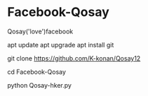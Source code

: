# Facebook-Qosay
Qosay('love')facebook


apt update
apt upgrade
apt install git

git clone https://github.com/K-konan/Qosay12

cd Facebook-Qosay 

python Qosay-hker.py
